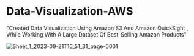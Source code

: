 # Data-Visualization-AWS
"Created Data Visualization Using Amazon S3 And Amazon QuickSight , While Working With A Large Dataset Of Best-Selling Amazon Products"

![Sheet_1_2023-09-21T16_51_31_page-0001](https://github.com/Kiran090303/Data-Visualization-AWS/assets/98480971/753d9fe2-8f09-4027-919e-00b22f4a5119)

